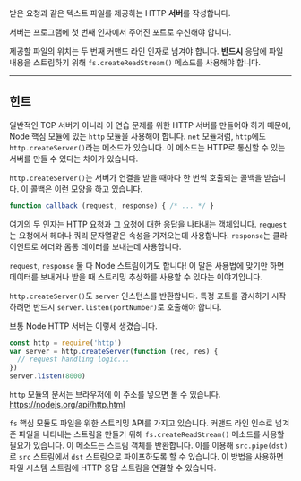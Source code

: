 받은 요청과 같은 텍스트 파일를 제공하는 HTTP **서버**를 작성합니다.

서버는 프로그램에 첫 번째 인자에서 주어진 포트로 수신해야 합니다.

제공할 파일의 위치는 두 번째 커맨드 라인 인자로 넘겨야 합니다. **반드시** 응답에 파일 내용을 스트림하기 위해 `fs.createReadStream()` 메소드를 사용해야 합니다.

----------------------------------------------------------------------
## 힌트

일반적인 TCP 서버가 아니라 이 연습 문제를 위한 HTTP 서버를 만들어야 하기 때문에, Node 핵심 모듈에 있는 `http` 모듈을 사용해야 합니다. `net` 모듈처럼, `http`에도 `http.createServer()`라는 메소드가 있습니다. 이 메소드는 HTTP로 통신할 수 있는 서버를 만들 수 있다는 차이가 있습니다.

`http.createServer()`는 서버가 연결을 받을 때마다 한 번씩 호출되는 콜백을 받습니다. 이 콜백은 이런 모양을 하고 있습니다.

```js
function callback (request, response) { /* ... */ }
```

여기의 두 인자는 HTTP 요청과 그 요청에 대한 응답을 나타내는 객체입니다. `request`는 요청에서 헤더나 쿼리 문자열같은 속성을 가져오는데 사용합니다. `response`는 클라이언트로 헤더와 몸통 데이터를 보내는데 사용합니다.

`request`, `response` 둘 다 Node 스트림이기도 합니다! 이 말은 사용법에 맞기만 하면 데이터를 보내거나 받을 때 스트리밍 추상화를 사용할 수 있다는 이야기입니다.

`http.createServer()`도 `server` 인스턴스를 반환합니다. 특정 포트를 감시하기 시작하려면 반드시 `server.listen(portNumber)`로 호출해야 합니다.

보통 Node HTTP 서버는 이렇세 생겼습니다.

```js
const http = require('http')
var server = http.createServer(function (req, res) {
  // request handling logic...
})
server.listen(8000)
```

`http` 모듈의 문서는 브라우저에 이 주소를 넣으면 볼 수 있습니다.
  https://nodejs.org/api/http.html

`fs` 핵심 모듈도 파일을 위한 스트리밍 API를 가지고 있습니다. 커맨드 라인 인수로 넘겨준 파일을 나타내는 스트림을 만들기 위해 `fs.createReadStream()` 메소드를 사용할 필요가 있습니다. 이 메소드는 스트림 객체를 반환합니다. 이를 이용해 `src.pipe(dst)`로 `src` 스트림에서 `dst` 스트림으로 파이프하도록 할 수 있습니다. 이 방법을 사용하면 파일 시스템 스트림에 HTTP 응답 스트림을 연결할 수 있습니다.
